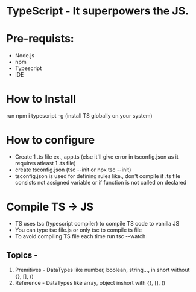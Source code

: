 # TypeScript - It superpowers the JS.
# Pre-requists:
- Node.js
- npm
- Typescript
- IDE

# How to Install 
run npm i typescript -g (install TS globally on your system)

# How to configure 
- Create 1 .ts file ex., app.ts (else it'll give error in tsconfig.json as it requires atleast 1 .ts file)
- create tsconfig.json (tsc --init or npx tsc --init)
- tsconfig.json is used for defining rules like., don't compile if .ts file consists not assigned variable or if function is not called on declared

# Compile TS -> JS
- TS uses tsc (typescript compiler) to compile TS code to vanilla JS
- You can type tsc file.js or only tsc to compile ts file
- To avoid compiling TS file each time run tsc --watch

## Topics - 
1. Premitives - DataTypes like number, boolean, string..., in short without {}, [], ()
2. Reference - DataTypes like array, object inshort with {}, [], ()
